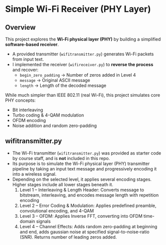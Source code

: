 # Simple Wi-Fi Receiver (PHY Layer)

## Overview
This project explores the **Wi-Fi physical layer (PHY)** by building a simplified **software-based receiver**.  

- A provided transmitter (`wifitransmitter.py`) generates Wi-Fi packets from input text.  
- I implemented the receiver (`wifireceiver.py`) to **reverse the process** and recover:
  - `begin_zero_padding` → Number of zeros added in Level 4
  - `message` → Original ASCII message
  - `length` → Length of the decoded message  

While much simpler than IEEE 802.11 (real Wi-Fi), this project simulates core PHY concepts:  
- Bit interleaving  
- Turbo coding & 4-QAM modulation  
- OFDM encoding  
- Noise addition and random zero-padding  

## wifitransmitter.py
- The Wi-Fi transmitter (`wifitransmitter.py`) was provided as starter code by course staff, and is **not** included in this repo.  
- Its purpose is to simulate the Wi-Fi physical layer (PHY) transmitter pipeline by taking an input text message and progressively encoding it into a wireless signal.
- Depending on the selected level, it applies several encoding stages. Higher stages include all lower stages beneath it.
    1. Level 1 – Interleaving & Length Header: Converts message to bitstream, interleaving, and encodes message length with repetition encoding
    2. Level 2 – Error Coding & Modulation: Applies predefined preamble, convolutional encoding, and 4-QAM
    3. Level 3 – OFDM: Applies Inverse FFT, converting into OFDM time-domain signals
    4. Level 4 – Channel Effects: Adds random zero-padding at beginning and end, adds gaussian noise at specified signal-to-noise-ratio (SNR). Returns number of leading zeros added.